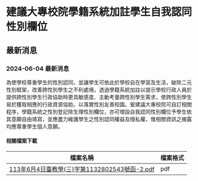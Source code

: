 # 建議大專校院學籍系統加註學生自我認同性別欄位

## 最新消息

### 2024-06-04 最新消息

為使學校尊重學生的性別認同，並讓學生可依此於學校自在學習及生活，破除二元性別框架，改善跨性別學生之不利處境，透過學籍系統加註以提示學校行政人員於提供跨性別學生行政協助時更具敏感度、主動考量跨性別學生需求，使跨性別學生易於獲取相應的行政資源協助，以落實性別友善校園。爰建議大專校院可自訂相關程序，學籍系統之性別登記除生理性別欄位，亦可增設自我認同性別欄位予學生依其意願自由填寫，並應盡力維護學生之性別認同權益及隱私權，惟相關資訊之揭露均應尊重學生個人意願。

#### 相關檔案下載

| 檔案名稱 | 檔案格式 |
| -------- | -------- |
| [113年6月4日臺教學(三)字第1132802543號函-2.pdf](https://www.gender.edu.tw/web/upload/news/113年6月4日臺教學\(三\)字第1132802543號函-2.pdf "另開視窗-檔案下載-113年6月4日臺教學(三)字第1132802543號函-2.pdf") | pdf |
<!-- tcd_original_link https://www.gender.edu.tw/web/index.php/m1/m1_01_01?sid=621 -->
